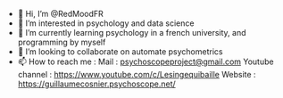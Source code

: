 - 👋 Hi, I’m @RedMoodFR
- 👀 I’m interested in psychology and data science
- 🌱 I’m currently learning psychology in a french university, and programming by myself
- 💞️ I’m looking to collaborate on automate psychometrics
- 📫 How to reach me :
Mail : psychoscopeproject@gmail.com
Youtube channel : https://www.youtube.com/c/Lesingequibaille
Website : https://guillaumecosnier.psychoscope.net/
